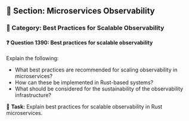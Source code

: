 ## 📘 Section: Microservices Observability
### 🔹 Category: Best Practices for Scalable Observability
#### ❓ Question 1390: Best practices for scalable observability

Explain the following:

- What best practices are recommended for scaling observability in microservices?
- How can these be implemented in Rust-based systems?
- What should be considered for the sustainability of the observability infrastructure?

🔧 **Task:** Explain best practices for scalable observability in Rust microservices.
